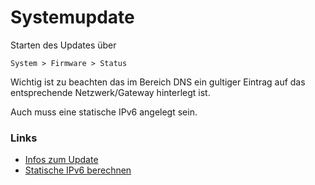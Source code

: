 # Systemupdate

Starten des Updates über 
```
System > Firmware > Status
```
Wichtig ist zu beachten das im Bereich DNS ein gultiger Eintrag auf das entsprechende Netzwerk/Gateway hinterlegt ist.

Auch muss eine statische IPv6 angelegt sein.

### Links
+ [Infos zum Update](https://docs.opnsense.org/manual/updates.html)
+ [Statische IPv6 berechnen](https://www.internex.at/de/toolbox/ipv6)
